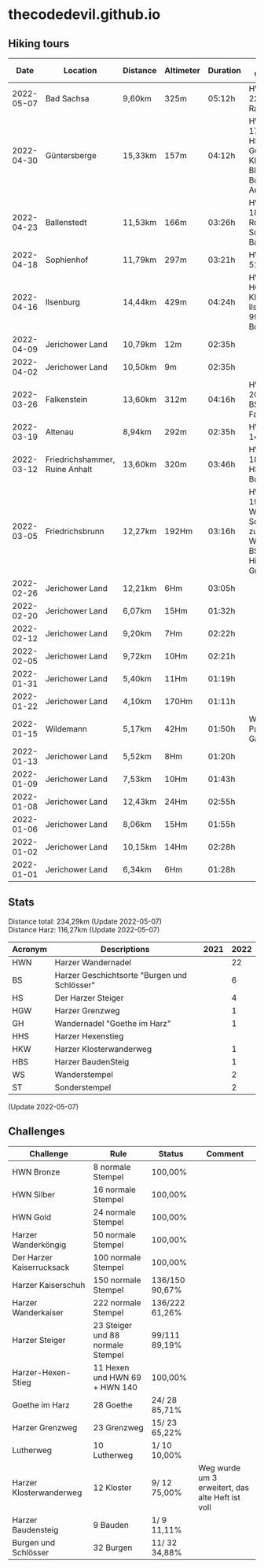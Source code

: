 # thecodedevil.github.io

## Hiking tours
|Date      |Location                      |Distance |Altimeter|Duration|Harzer Wandernadel|
|----------|------------------------------|---------|---------|--------|------------------|
|2022-05-07|Bad Sachsa                    |9,60km   |325m     |05:12h  |HWN 161, HWN 220, HBS Ravensberg
|2022-04-30|Güntersberge                  |15,33km  |157m     |04:12h  |HWN 55, HWN 172, HWN 173, HS 172, BS Güntersburg, BS Kleines Schloss Blankenburg, ST Bundeswehr Ausstellung
|2022-04-23|Ballenstedt                   |11,53km  |166m     |03:26h  |HWN 61, HWN 181, HS 61, BS Roseburg, BS Schloss Ballenstedt
|2022-04-18|Sophienhof                    |11,79km  |297m     |03:21h  |HWN 48, HWN 51, HWN 97
|2022-04-16|Ilsenburg                     |14,44km  |429m     |04:24h  |HWN 4, HWN 5, HGW 4, HKW Kloster Ilsenburg, ST 9941 Borkenkäferpfad
|2022-04-09|Jerichower Land               |10,79km  |12m      |02:35h  |
|2022-04-02|Jerichower Land               |10,50km  |9m       |02:35h  |
|2022-03-26|Falkenstein                   |13,60km  |312m     |04:16h  |HWN 200, HWN 203, HWN 204, BS Burg Falkenstein
|2022-03-19|Altenau                       |8,94km   |292m     |02:35h  |HWN 132, HWN 149, GH 132
|2022-03-12|Friedrichshammer, Ruine Anhalt|13,60km  |320m     |03:46h  |HWN 179, HWN 182, HWN 197, HS 179, BS Burgruine Anhalt
|2022-03-05|Friedrichsbrunn               |12,27km  |192Hm    |03:16h  |HWN 190, HWN 191, HS 191, WS 2021-06 Schutzhütte zum Wanderschuh, BS Erichsburg, Historischer Grenzweg R4
|2022-02-26|Jerichower Land               |12,21km  |6Hm      |03:05h  |
|2022-02-20|Jerichower Land               |6,07km   |15Hm     |01:32h  |
|2022-02-12|Jerichower Land               |9,20km   |7Hm      |02:22h  |
|2022-02-05|Jerichower Land               |9,72km   |10Hm     |02:21h  |
|2022-01-31|Jerichower Land               |5,40km   |11Hm     |01:19h  |
|2022-01-22|Jerichower Land               |4,10km   |170Hm    |01:11h  |
|2022-01-15|Wildemann                     |5,17km   |42Hm     |01:50h  |WS 2021-05 Pavillion Gallenberg
|2022-01-13|Jerichower Land               |5,52km   |8Hm      |01:20h  |
|2022-01-09|Jerichower Land               |7,53km   |10Hm     |01:43h  |
|2022-01-08|Jerichower Land               |12,43km  |24Hm     |02:55h  |
|2022-01-06|Jerichower Land               |8,06km   |15Hm     |01:55h  |
|2022-01-02|Jerichower Land               |10,15km  |14Hm     |02:28h  |
|2022-01-01|Jerichower Land               |6,34km   |6Hm      |01:28h  |

## Stats
Distance total: 234,29km (Update 2022-05-07)  
Distance Harz:  116,27km (Update 2022-05-07)  

|Acronym|Descriptions|2021|2022
|----|------------|----|----
|HWN |Harzer Wandernadel||22
|BS|Harzer Geschichtsorte "Burgen und Schlösser"||6
|HS|Der Harzer Steiger||4
|HGW|Harzer Grenzweg||1
|GH|Wandernadel "Goethe im Harz"||1
|HHS|Harzer Hexenstieg|
|HKW|Harzer Klosterwanderweg||1
|HBS|Harzer BaudenSteig||1
|WS|Wanderstempel||2
|ST|Sonderstempel||2
(Update 2022-05-07)

## Challenges
|Challenge                |Rule                              |Status  |Comment
|-------------------------|----------------------------------|--------|-------
|HWN Bronze               |  8 normale Stempel               |100,00%|
|HWN Silber               | 16 normale Stempel               |100,00%|
|HWN Gold                 | 24 normale Stempel               |100,00%|
|Harzer Wanderköngig      | 50 normale Stempel               |100,00%|
|Der Harzer Kaiserrucksack|100 normale Stempel               |100,00%|
|Harzer Kaiserschuh       |150 normale Stempel               |136/150 90,67%|
|Harzer Wanderkaiser      |222 normale Stempel               |136/222 61,26%|
|Harzer Steiger           | 23 Steiger und 88 normale Stempel| 99/111 89,19%|
|Harzer-Hexen-Stieg       | 11 Hexen und HWN 69 + HWN 140    |100,00%|
|Goethe im Harz           | 28 Goethe                        | 24/ 28 85,71%|
|Harzer Grenzweg          | 23 Grenzweg                      | 15/ 23 65,22%|
|Lutherweg                | 10 Lutherweg                     |  1/ 10 10,00%|
|Harzer Klosterwanderweg  | 12 Kloster                       |  9/ 12 75,00%|Weg wurde um 3 erweitert, das alte Heft ist voll
|Harzer Baudensteig       |  9 Bauden                        |  1/  9 11,11%|
|Burgen und Schlösser     | 32 Burgen                        | 11/ 32 34,88%|

